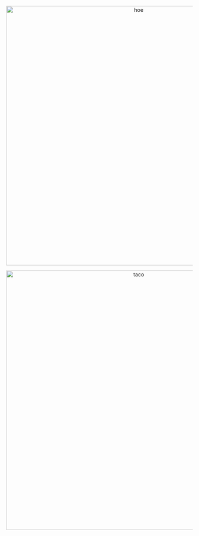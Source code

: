 <p align="center"> <img width="700" src="https://file.garden/aIEtWGa7r1F_wHTE/Untitled333_20250723194707.webp?v=1753296560969" alt="hoe">
<p align="center"> <img width="700" src="https://file.garden/aIEtWGa7r1F_wHTE/d1b830f17865a021478e473872e797fa.jpg?v=1754056164126" alt="taco">
